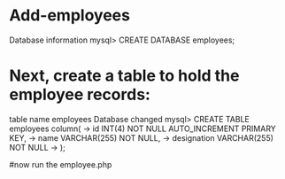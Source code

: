 # Add-employees
Database information
mysql> CREATE DATABASE employees;

# Next, create a table to hold the employee records:
table name employees
Database changed
mysql> CREATE TABLE employees  column(
-> id INT(4) NOT NULL AUTO_INCREMENT PRIMARY KEY,
-> name VARCHAR(255) NOT NULL,
-> designation VARCHAR(255) NOT NULL
-> );

#now run the employee.php
